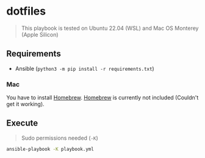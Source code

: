 # dotfiles

> This playbook is tested on Ubuntu 22.04 (WSL) and Mac OS Monterey (Apple Silicon)

## Requirements

- Ansible (`python3 -m pip install -r requirements.txt`)

### Mac

You have to install [Homebrew](https://brew.sh). [Homebrew](https://brew.sh) is currently not included (Couldn't get it working).

## Execute

> Sudo permissions needed (`-K`)

```sh
ansible-playbook -K playbook.yml
```
